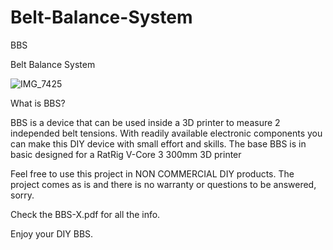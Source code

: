 # Belt-Balance-System
BBS

Belt Balance System

![IMG_7425](https://user-images.githubusercontent.com/17322922/186876516-20088623-ad07-4aa3-8a1d-26413fdadfbc.JPG)

What is BBS?

BBS is a device that can be used inside a 3D printer to measure 2 independed belt tensions.
With readily available electronic components you can make this DIY device with small effort and skills.
The base BBS is in basic designed for a RatRig V-Core 3 300mm 3D printer

Feel free to use this project in NON COMMERCIAL DIY products. The project comes as is and there is no warranty or questions to be answered, sorry.

Check the BBS-X.pdf for all the info.

Enjoy your DIY BBS.
